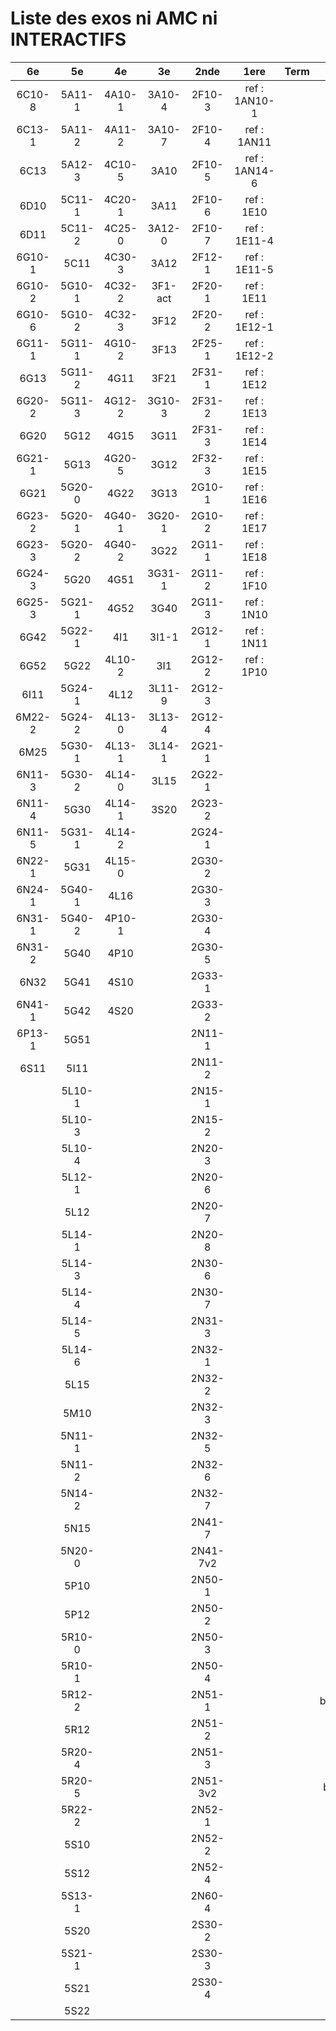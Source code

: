 # Liste des exos ni AMC ni INTERACTIFS

|6e|5e|4e|3e|2nde|1ere|Term|Reste|
|:-:|:-:|:-:|:-:|:-:|:-:|:-:|:-:|
|6C10-8|5A11-1|4A10-1|3A10-4|2F10-3|ref : 1AN10-1||beta3I12|
|6C13-1|5A11-2|4A11-2|3A10-7|2F10-4|ref : 1AN11||CM020|
|6C13|5A12-3|4C10-5|3A10|2F10-5|ref : 1AN14-6||CM021|
|6D10|5C11-1|4C20-1|3A11|2F10-6|ref : 1E10||ExC100|
|6D11|5C11-2|4C25-0|3A12-0|2F10-7|ref : 1E11-4||HPC100|
|6G10-1|5C11|4C30-3|3A12|2F12-1|ref : 1E11-5||PEA11-1|
|6G10-2|5G10-1|4C32-2|3F1-act|2F20-1|ref : 1E11||PEA11|
|6G10-6|5G10-2|4C32-3|3F12|2F20-2|ref : 1E12-1||PEA12|
|6G11-1|5G11-1|4G10-2|3F13|2F25-1|ref : 1E12-2||PEA13|
|6G13|5G11-2|4G11|3F21|2F31-1|ref : 1E12||PEG20|
|6G20-2|5G11-3|4G12-2|3G10-3|2F31-2|ref : 1E13||PEG21|
|6G20|5G12|4G15|3G11|2F31-3|ref : 1E14||PEG22|
|6G21-1|5G13|4G20-5|3G12|2F32-3|ref : 1E15||PEG23|
|6G21|5G20-0|4G22|3G13|2G10-1|ref : 1E16||PEG24|
|6G23-2|5G20-1|4G40-1|3G20-1|2G10-2|ref : 1E17||P003|
|6G23-3|5G20-2|4G40-2|3G22|2G11-1|ref : 1E18||P004|
|6G24-3|5G20|4G51|3G31-1|2G11-2|ref : 1F10||P005|
|6G25-3|5G21-1|4G52|3G40|2G11-3|ref : 1N10||P006|
|6G42|5G22-1|4I1|3I1-1|2G12-1|ref : 1N11||P007|
|6G52|5G22|4L10-2|3I1|2G12-2|ref : 1P10||P008|
|6I11|5G24-1|4L12|3L11-9|2G12-3|||P009|
|6M22-2|5G24-2|4L13-0|3L13-4|2G12-4|||P010|
|6M25|5G30-1|4L13-1|3L14-1|2G21-1|||P011|
|6N11-3|5G30-2|4L14-0|3L15|2G22-1|||P012|
|6N11-4|5G30|4L14-1|3S20|2G23-2|||P013|
|6N11-5|5G31-1|4L14-2||2G24-1|||P014|
|6N22-1|5G31|4L15-0||2G30-2|||P015|
|6N24-1|5G40-1|4L16||2G30-3|||P016|
|6N31-1|5G40-2|4P10-1||2G30-4|||P017|
|6N31-2|5G40|4P10||2G30-5|||P018|
|6N32|5G41|4S10||2G33-1|||P019|
|6N41-1|5G42|4S20||2G33-2|||P020|
|6P13-1|5G51|||2N11-1|||beta2F31|
|6S11|5I11|||2N11-2|||beta3F23|
||5L10-1|||2N15-1|||beta3G15|
||5L10-3|||2N15-2|||beta3S20-1|
||5L10-4|||2N20-3|||beta3s21|
||5L12-1|||2N20-6|||beta4C31|
||5L12|||2N20-7|||beta4G20-3|
||5L14-1|||2N20-8|||beta4G20-4|
||5L14-3|||2N30-6|||beta5G30-2|
||5L14-4|||2N30-7|||beta6C33-1|
||5L14-5|||2N31-3|||beta6test2|
||5L14-6|||2N32-1|||beta6test2021|
||5L15|||2N32-2|||betaAleaFigure|
||5M10|||2N32-3|||betaAsymptotesObliques|
||5N11-1|||2N32-5|||betaEqCarreDansC|
||5N11-2|||2N32-6|||betaEqValAbs|
||5N14-2|||2N32-7|||betaEquations|
||5N15|||2N41-7|||betaEquationsLog|
||5N20-0|||2N41-7v2|||betaExo3d|
||5P10|||2N50-1|||betaExoLimite|
||5P12|||2N50-2|||betaExoSimpleMatthieu|
||5R10-0|||2N50-3|||betaModele10_simple_question-reponse|
||5R10-1|||2N50-4|||betaModele11_parametrable|
||5R12-2|||2N51-1|||betaModele20_plusieurs_types_de_questions|
||5R12|||2N51-2|||betaModele21_parametrables|
||5R20-4|||2N51-3|||betaModele22_avec_une_serie_de_valeurs|
||5R20-5|||2N51-3v2|||betaModele30_constructions_géométriques|
||5R22-2|||2N52-1|||betaModele31_parametrables|
||5S10|||2N52-2|||betaModele40_tableau_proportionnalite|
||5S12|||2N52-4|||betaModele41_tableau_signes_variations|
||5S13-1|||2N60-4|||betaModele50_Mathsteps|
||5S20|||2S30-2|||betaPol|
||5S21-1|||2S30-3|||betaProbaAouB|
||5S21|||2S30-4|||betaProbabilites|
||5S22||||||betaProbabilitesJC|
